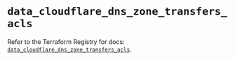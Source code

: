 # `data_cloudflare_dns_zone_transfers_acls`

Refer to the Terraform Registry for docs: [`data_cloudflare_dns_zone_transfers_acls`](https://registry.terraform.io/providers/cloudflare/cloudflare/5.4.0/docs/data-sources/dns_zone_transfers_acls).

